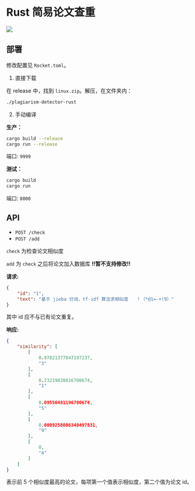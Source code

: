 # Rust 简易论文查重

![](https://img.shields.io/github/languages/code-size/SMS-COSMO/Plagiarism-Detector-Rust?color=yellow&style=flat-square)

## 部署
修改配置见 `Rocket.toml`。

1. 直接下载

在 release 中，找到 `linux.zip`。解压，在文件夹内：
```bash
./plagiarism-detector-rust
```

2. 手动编译

**生产：**

```bash
cargo build --release
cargo run --release
```

端口: `9999`

**测试：**

```bash
cargo build
cargo run
```

端口: `8000`

## API

- `POST /check`
- `POST /add`

`check` 为检查论文相似度

`add` 为 `check` 之后将论文加入数据库 **!!暂不支持修改!!**

**请求:**

```json
{
    "id": "1",
    "text": "基于 jieba 分词，tf-idf 算法求相似度   ！（*@1=-+!9）"
}
```

其中 id 应不与已有论文重复。

**响应:**

```json
{
    "similarity": [
        [
            0.97821377847197237,
            "3"
        ],
        [
            0.23219838816700674,
            "1"
        ],
        [
            0.09556481196700674,
            "5"
        ],
        [
            0.0009258006340497831,
            "9"
        ],
        [
            0,
            "4"
        ]
    ]
}
```

表示前 5 个相似度最高的论文，每项第一个值表示相似度，第二个值为论文 id。
